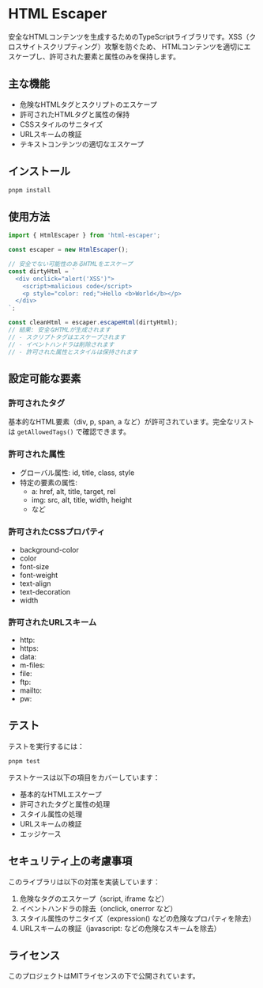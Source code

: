 # HTML Escaper

安全なHTMLコンテンツを生成するためのTypeScriptライブラリです。XSS（クロスサイトスクリプティング）攻撃を防ぐため、
HTMLコンテンツを適切にエスケープし、許可された要素と属性のみを保持します。

## 主な機能

- 危険なHTMLタグとスクリプトのエスケープ
- 許可されたHTMLタグと属性の保持
- CSSスタイルのサニタイズ
- URLスキームの検証
- テキストコンテンツの適切なエスケープ

## インストール

```bash
pnpm install
```

## 使用方法

```typescript
import { HtmlEscaper } from 'html-escaper';

const escaper = new HtmlEscaper();

// 安全でない可能性のあるHTMLをエスケープ
const dirtyHtml = `
  <div onclick="alert('XSS')">
    <script>malicious code</script>
    <p style="color: red;">Hello <b>World</b></p>
  </div>
`;

const cleanHtml = escaper.escapeHtml(dirtyHtml);
// 結果: 安全なHTMLが生成されます
// - スクリプトタグはエスケープされます
// - イベントハンドラは削除されます
// - 許可された属性とスタイルは保持されます
```

## 設定可能な要素

### 許可されたタグ

基本的なHTML要素（div, p, span, a など）が許可されています。完全なリストは `getAllowedTags()` で確認できます。

### 許可された属性

- グローバル属性: id, title, class, style
- 特定の要素の属性:
  - a: href, alt, title, target, rel
  - img: src, alt, title, width, height
  - など

### 許可されたCSSプロパティ

- background-color
- color
- font-size
- font-weight
- text-align
- text-decoration
- width

### 許可されたURLスキーム

- http:
- https:
- data:
- m-files:
- file:
- ftp:
- mailto:
- pw:

## テスト

テストを実行するには：

```bash
pnpm test
```

テストケースは以下の項目をカバーしています：

- 基本的なHTMLエスケープ
- 許可されたタグと属性の処理
- スタイル属性の処理
- URLスキームの検証
- エッジケース

## セキュリティ上の考慮事項

このライブラリは以下の対策を実装しています：

1. 危険なタグのエスケープ（script, iframe など）
2. イベントハンドラの除去（onclick, onerror など）
3. スタイル属性のサニタイズ（expression() などの危険なプロパティを除去）
4. URLスキームの検証（javascript: などの危険なスキームを除去）

## ライセンス

このプロジェクトはMITライセンスの下で公開されています。
